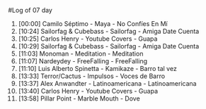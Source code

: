 #Log of 07 day

1. [00:00] Camilo Séptimo - Maya - No Confíes En Mí
1. [10:24] Sailorfag & Cubebass - Sailorfag - Amiga Date Cuenta
1. [10:25] Carlos Henry - Youtube Covers - Guapa
1. [10:29] Sailorfag & Cubebass - Sailorfag - Amiga Date Cuenta
1. [11:03] Monoman - Meditation - Meditation
1. [11:07] Nardeydey - FreeFalling - FreeFalling
1. [11:10] Luis Alberto Spinetta - Kamikaze - Barro tal vez
1. [13:33] Terror/Cactus - Impulsos - Voces de Barro
1. [13:37] Alex Anwandter - Latinoamericana - Latinoamericana
1. [13:40] Carlos Henry - Youtube Covers - Guapa
1. [13:58] Pillar Point - Marble Mouth - Dove
